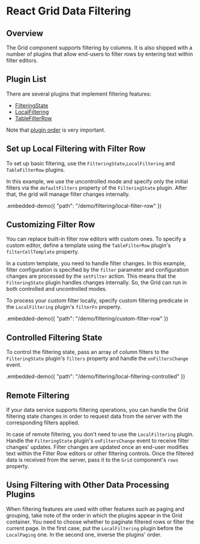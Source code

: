 # React Grid Data Filtering

## Overview

The Grid component supports filtering by columns. It is also shipped with a number of plugins that allow end-users to filter rows by entering text within filter editors.

## Plugin List

There are several plugins that implement filtering features:
- [FilteringState](../reference/filtering-state.md)
- [LocalFiltering](../reference/local-filtering.md)
- [TableFilterRow](../reference/table-filter-row.md)

Note that [plugin order](../README.md#plugin-order) is very important.

## Set up Local Filtering with Filter Row

To set up basic filtering, use the `FilteringState`,`LocalFiltering` and `TableFilterRow` plugins.

In this example, we use the uncontrolled mode and specify only the initial filters via the `defaultFilters` property of the `FilteringState` plugin. After that, the grid will manage filter changes internally.

.embedded-demo({ "path": "/demo/filtering/local-filter-row" })

## Customizing Filter Row

You can replace built-in filter row editors with custom ones. To specify a custom editor, define a template using the `TableFilterRow` plugin's `filterCellTemplate` property.

In a custom template, you need to handle filter changes. In this example, filter configuration is specified by the `filter` parameter and configuration changes are processed by the `setFilter` action. This means that the `FilteringState` plugin handles changes internally. So, the Grid can run in both controlled and uncontrolled modes.

To process your custom filter locally, specify custom filtering predicate in the `LocalFiltering` plugin's `filterFn` property.

.embedded-demo({ "path": "/demo/filtering/custom-filter-row" })

## Controlled Filtering State

To control the filtering state, pass an array of column filters to the `FilteringState` plugin's  `filters` property  and handle the `onFiltersChange` event.

.embedded-demo({ "path": "/demo/filtering/local-filtering-controlled" })

## Remote Filtering

If your data service supports filtering operations, you can handle the Grid filtering state changes in order to request data from the server with the corresponding filters applied.

In case of remote filtering, you don't need to use the `LocalFiltering` plugin. Handle the `FilteringState` plugin's `onFiltersChange` event to receive filter changes' updates. Filter changes are updated once an end-user modifies text within the Filter Row editors or other filtering controls. Once the filtered data is received from the server, pass it to the `Grid` component's `rows` property.

## Using Filtering with Other Data Processing Plugins

When filtering features are used with other features such as paging and grouping, take note of the order in which the plugins appear in the Grid container. You need to choose whether to paginate filtered rows or filter the current page. In the first case, put the `LocalFiltering` plugin before the `LocalPaging` one. In the second one, inverse the plugins' order.


